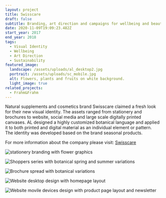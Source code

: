 ```yaml
---
layout: project
title: Swisscare
draft: false
subtitle: Branding, art direction and campaigns for wellbeing and beauty brand Swisscare
date: 2020-11-09T19:09:23.482Z
start_year: 2017
end_year: 2018
tags:
  - Visual Identity
  - Wellbeing
  - Art Direction
  - Sustainability
featured_image:
  landscape: /assets/uploads/al_desktop2.jpg
  portrait: /assets/uploads/sc_mobile.jpg
  alt: Flowers, plants and fruits on white background.
  light_image: true
related_projects:
  - Frahm&Frahm
---
```

Natural supplements and cosmetics brand Swisscare claimed a fresh look for their new visual identity. The assets ranged from stationery and brochures to website, social media and large scale digitally printed canvases. AL designed a highly customized botanical language and applied it to both printed and digital material as an individual element or pattern. The identity was developed based on the brand seasonal products.

For more information about the company please visit: [Swisscare](https://www.swisscare.it)

![stationery branding with flower graphics](/assets/uploads/swisscare4.jpg "Stationery package with botanical summer variation")

![Shoppers series with botanical spring and summer variations](/assets/uploads/proposte_shoppers_2017_retro.jpg "Shoppers series with botanical spring and summer variations")

![Brochure spread with botanical variations](/assets/uploads/swisscare2.jpg "Brochure spread with botanical variations")

![Website desktop design with homepage layout](/assets/uploads/web4.jpg "Website desktop design with homepage layout")

![Website movile devices design with product page layout and newsletter](/assets/uploads/web3.jpg "Website movile devices design with product page layout and newsletter")